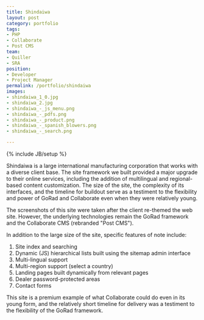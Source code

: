 ```yaml
---
title: Shindaiwa
layout: post
category: portfolio
tags:
- PHP
- Collaborate
- Post CMS
team:
- Quiller
- SRA
position:
- Developer
- Project Manager
permalink: /portfolio/shindaiwa
images:
- shindaiwa_1_0.jpg
- shindaiwa_2.jpg
- shindaiwa_-_js_menu.png
- shindaiwa_-_pdfs.png
- shindaiwa_-_product.png
- shindaiwa_-_spanish_blowers.png
- shindaiwa_-_search.png

---
```

{% include JB/setup %}
<div id="node-20" class="node node-portfolio node-promoted">
  <div class="content clearfix">
    <div class="field field-name-body field-type-text-with-summary field-label-hidden"><div class="field-items"><div class="field-item even"><p>Shindaiwa is a large international manufacturing corporation that works with a diverse client base. The site framework we built provided a major upgrade to their online services, including the addition of multilingual and regional-based content customization. The size of the site, the complexity of its interfaces, and the timeline for buildout serve as a testiment to the flexibility and power of GoRad and Collaborate even when they were relatively young.</p>
<p>The screenshots of this site were taken after the client re-themed the web site. However, the underlying technologies remain the GoRad framework and the Collaborate CMS (rebranded "Post CMS").</p>
<!--break-->
<p>In addition to the large size of the site, specific features of note include:</p>
<ol><li>Site index and searching</li>
    <li>Dynamic (JS) hierarchical lists built using the sitemap admin interface</li>
    <li>Multi-lingual support</li>
    <li>Multi-region support (select a country)</li>
    <li>Landing pages built dynamically from relevant pages</li>
    <li>Dealer password-protected areas</li>
    <li>Contact forms</li>
</ol><p>This site is a premium example of what Collaborate could do even in its young form, and the relatively short timeline for delivery was a testiment to the flexibility of the GoRad framework.</p></div></div></div>  </div>
</div>
